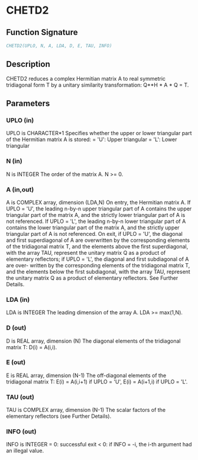 # CHETD2

## Function Signature

```fortran
CHETD2(UPLO, N, A, LDA, D, E, TAU, INFO)
```

## Description


 CHETD2 reduces a complex Hermitian matrix A to real symmetric
 tridiagonal form T by a unitary similarity transformation:
 Q**H * A * Q = T.

## Parameters

### UPLO (in)

UPLO is CHARACTER*1 Specifies whether the upper or lower triangular part of the Hermitian matrix A is stored: = 'U': Upper triangular = 'L': Lower triangular

### N (in)

N is INTEGER The order of the matrix A. N >= 0.

### A (in,out)

A is COMPLEX array, dimension (LDA,N) On entry, the Hermitian matrix A. If UPLO = 'U', the leading n-by-n upper triangular part of A contains the upper triangular part of the matrix A, and the strictly lower triangular part of A is not referenced. If UPLO = 'L', the leading n-by-n lower triangular part of A contains the lower triangular part of the matrix A, and the strictly upper triangular part of A is not referenced. On exit, if UPLO = 'U', the diagonal and first superdiagonal of A are overwritten by the corresponding elements of the tridiagonal matrix T, and the elements above the first superdiagonal, with the array TAU, represent the unitary matrix Q as a product of elementary reflectors; if UPLO = 'L', the diagonal and first subdiagonal of A are over- written by the corresponding elements of the tridiagonal matrix T, and the elements below the first subdiagonal, with the array TAU, represent the unitary matrix Q as a product of elementary reflectors. See Further Details.

### LDA (in)

LDA is INTEGER The leading dimension of the array A. LDA >= max(1,N).

### D (out)

D is REAL array, dimension (N) The diagonal elements of the tridiagonal matrix T: D(i) = A(i,i).

### E (out)

E is REAL array, dimension (N-1) The off-diagonal elements of the tridiagonal matrix T: E(i) = A(i,i+1) if UPLO = 'U', E(i) = A(i+1,i) if UPLO = 'L'.

### TAU (out)

TAU is COMPLEX array, dimension (N-1) The scalar factors of the elementary reflectors (see Further Details).

### INFO (out)

INFO is INTEGER = 0: successful exit < 0: if INFO = -i, the i-th argument had an illegal value.

